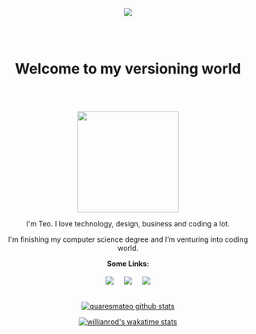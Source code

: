 <p align="center">
  <img src="https://trello-attachments.s3.amazonaws.com/5e512004ffea94545b88f3a6/5fa7329a30b9a61a81a185bc/b7a13a19f1051342059f53d6ec22c6fb/background.png" >
</p>

<br>
<br>

<h1 align="center" > Welcome to my versioning world </h1>

<br>
<br>

<p align="center">
  <img align="center" height="200px" src="https://trello-attachments.s3.amazonaws.com/5e512004ffea94545b88f3a6/5fa7329a30b9a61a81a185bc/dfc59421623820be3c48c0ad9f88fe2f/teo-ola.png" >
</p>

<p align="center" >
  I'm Teo. I love technology, design, business and coding a lot.
</p>
<p align="center">
  I'm finishing my computer science degree and I’m venturing into coding world.
</p>

<div align="center">
  <b>Some Links:</b>
  <br>
  <br>
  <a href="https://www.linkedin.com/in/teoian-quaresma-2b909b142/"><img src="https://trello-attachments.s3.amazonaws.com/5e512004ffea94545b88f3a6/5fa7329a30b9a61a81a185bc/b1e2d0a6748b60b967ebd348a3fc61f2/linkedin-filled.png" ></a> 
  &nbsp;
  &nbsp;
  <a href="https://instagram.com/teoian.dev"><img src="https://trello-attachments.s3.amazonaws.com/5e512004ffea94545b88f3a6/5fa7329a30b9a61a81a185bc/40f744a0c2f750d529580435b3c1b1f5/instagram-filled.png" ></a>
  &nbsp;
  &nbsp;
  <a href="https://twitter.com/quaresmateo"><img src="https://trello-attachments.s3.amazonaws.com/5e512004ffea94545b88f3a6/5fa7329a30b9a61a81a185bc/de7d4b075b4a3da8a74092b09f7714ed/twitter.png" ></a> 
  <br><br>
</div>

<div align="center">

  [![quaresmateo github stats](https://github-readme-stats.vercel.app/api?username=quaresmateo&show_icons=true&theme=tokyonight)](https://github.com/anuraghazra/github-readme-stats)

  [![willianrod's wakatime stats](https://github-readme-stats.vercel.app/api/wakatime?username=quaresmateo&layout=compact&theme=tokyonight)](https://github.com/anuraghazra/github-readme-stats)

</div>

